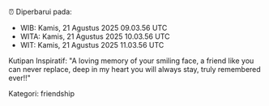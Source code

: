 ⏰ Diperbarui pada:
- WIB: Kamis, 21 Agustus 2025 09.03.56 UTC
- WITA: Kamis, 21 Agustus 2025 10.03.56 UTC
- WIT: Kamis, 21 Agustus 2025 11.03.56 UTC

Kutipan Inspiratif:
"A loving memory of your smiling face, a friend like you can never replace, deep in my heart you will always stay, truly remembered ever!!"


Kategori: friendship

